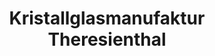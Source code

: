 ---
title: "Kristallglasmanufaktur Theresienthal"
url: /zwiesel/kristallglasmanufaktur-theresienthal/
shop: Haushaltsartikel
---